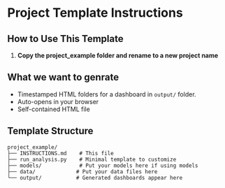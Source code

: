 # Project Template Instructions

## How to Use This Template

1. **Copy the project_example folder and rename to a new project name**

## What we want to genrate
- Timestamped HTML folders for a dashboard in `output/` folder.
- Auto-opens in your browser
- Self-contained HTML file

## Template Structure
```
project_example/
├── INSTRUCTIONS.md    # This file
├── run_analysis.py    # Minimal template to customize
├── models/            # Put your models here if using models
├── data/             # Put your data files here
└── output/           # Generated dashboards appear here
```